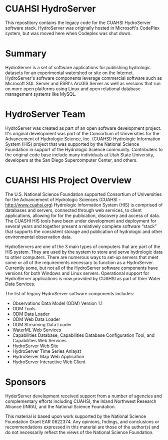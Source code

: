 # CUAHSI HydroServer

This repostitory contains the legacy code for the CUAHSI HydroServer software stack. HydroServer was originally hosted in Microsoft's CodePlex system, but was moved here when Codeplex was shut down.

# Summary

HydroServer is a set of software applications for publishing hydrologic datasets for an experimental watershed or site on the Internet.  HydroServer's software components leverage commercial software such as Microsoft SQL Server and ESRI's ArcGIS Server as well as versions that run on more open platforms using Linux and open relational database management systems like MySQL.

# HydroServer Team

HydroServer was created as part of an open software development project. It's original development was part of the Consortium of Universities for the Advancement of Hydrologic Science, Inc. (CUAHSI) Hydrologic Information System (HIS) project that was supported by the National Science Foundation in support of the Hydrologic Science community. Contributers to the original code base include many individuals at Utah State University, developers at the San Diego Supercomputer Center, and others.

# CUAHSI HIS Project Overview

The U.S. National Science Foundation supported Consortium of Universities for the Advancement of Hydrologic Sciences (CUAHSI - http://www.cuahsi.org) Hydrologic Information System (HIS) is comprised of databases and servers, connected through web services, to client applications, allowing for for the publication, discovery and access of data. The CUASHI HIS tools have been under development and deployment for several years and together present a relatively complete software “stack” that supports the consistent storage and publication of hydrologic and other environmental observation data. 

HydroServers are one of the 3 main types of computers that are part of the HIS system. They are used by the system to store and serve hydrologic data to other computers. There are numerous ways to set-up servers that meet some or all of the requirements necessary to function as a HydroServer.  Currently some, but not all of the HydroServer software components have versions for both Windows and Linux servers. Operational support for HydroServer applications is now provided by CUAHSI as part of thier Water Data Services. 

The list of legacy HydroServer software components includes:

* Observations Data Model (ODM) Version 1.1
* ODM Tools
* ODM Data Loader
* ODM Web Data Loader
* ODM Streaming Data Loader
* WaterML Web Services
* Capabilities Database, Capabilities Database Configuration Tool, and Capabilities Web Services
* HydroServer Web Site
* HydroServer Time Series Anlayst
* HydroServer Map Web Application
* HydroServer Interactive Web Client

# Sponsors

HyderServer development received support from a number of agencies and complementary efforts including CUAHSI, the Inland Northwest Research Alliance (INRA), and the National Science Foundation.

This material is based upon work supported by the National Science Foundation Grant EAR 0622374. Any opinions, fndings, and conclusions or recommendations expressed in this material are those of the author(s) and do not necessarily reflect the views of the National Science Foundation.

